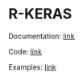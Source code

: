 # R-KERAS

Documentation: [link](https://github.com/STiago/R-KERAS/blob/master/memoria/SIGE-practica2_y_trabajo_teoria.pdf)

Code: [link](https://github.com/STiago/R-KERAS/tree/master/codigo_R)

Examples: [link](https://github.com/STiago/R-KERAS/tree/master/R_examples)
